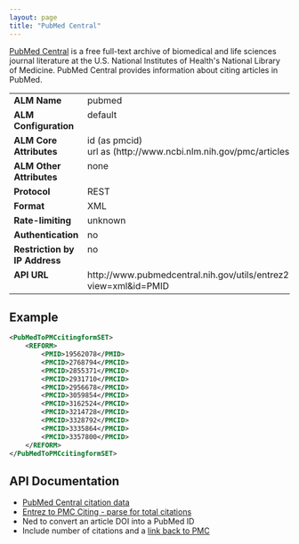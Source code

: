 ```yaml
---
layout: page
title: "PubMed Central"
---
```


[PubMed Central](http://www.ncbi.nlm.nih.gov/pmc/) is a free full-text archive of biomedical and life sciences journal literature at the U.S. National Institutes of Health's National Library of Medicine. PubMed Central provides information about citing articles in PubMed.

<table width=100% border="0" cellspacing="0" cellpadding="0">
<tbody>
<tr>
<td valign="top" width=20%><strong>ALM Name</strong></td>
<td valign="top" width=80%>pubmed</td>
</tr>
<tr>
<td valign="top" width=20%><strong>ALM Configuration</strong></td>
<td valign="top" width=80%>default</td>
</tr>
<tr>
<td valign="top" width=20%><strong>ALM Core Attributes</strong></td>
<td valign="top" width=80%>id (as pmcid)<br/>url as (http://www.ncbi.nlm.nih.gov/pmc/articles/PMCID)</td>
</tr>
<td valign="top" width=20%><strong>ALM Other Attributes</strong></td>
<td valign="top" width=80%>none</td>
</tr>
<tr>
<td valign="top" width=30%><strong>Protocol</strong></td>
<td valign="top" width=70%>REST</td>
</tr>
<tr>
<td valign="top" width=30%><strong>Format</strong></td>
<td valign="top" width=70%>XML</td>
</tr>
<tr>
<td valign="top" width=20%><strong>Rate-limiting</strong></td>
<td valign="top" width=80%>unknown</td>
</tr>
<tr>
<td valign="top" width=20%><strong>Authentication</strong></td>
<td valign="top" width=80%>no</td>
</tr>
<tr>
<td valign="top" width=20%><strong>Restriction by IP Address</strong></td>
<td valign="top" width=80%>no</td>
</tr>
<tr>
<td valign="top" width=20%><strong>API URL</strong></td>
<td valign="top" width=80%>http://www.pubmedcentral.nih.gov/utils/entrez2pmcciting.cgi?view=xml&id=PMID</td>
</tr>
</tbody>
</table>

## Example

```xml
<PubMedToPMCcitingformSET>
	<REFORM>
		<PMID>19562078</PMID>
		<PMCID>2768794</PMCID>
		<PMCID>2855371</PMCID>
		<PMCID>2931710</PMCID>
		<PMCID>2956678</PMCID>
		<PMCID>3059854</PMCID>
		<PMCID>3162524</PMCID>
		<PMCID>3214728</PMCID>
		<PMCID>3328792</PMCID>
		<PMCID>3335864</PMCID>
		<PMCID>3357800</PMCID>
	</REFORM>
</PubMedToPMCcitingformSET>
```

## API Documentation
* [PubMed Central citation data](http://www.pubmedcentral.nih.gov/utils/)
* [Entrez to PMC Citing - parse for total citations](http://www.pubmedcentral.nih.gov/utils/entrez2pmcciting.cgi)
* Ned to convert an article DOI into a PubMed ID
* Include number of citations and a [link back to PMC](http://www.pubmedcentral.nih.gov/articlerender.fcgi?artid=1751066)
